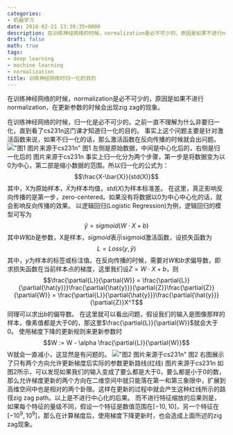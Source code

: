 ```yaml
---
categories:
- 机器学习
date: 2018-02-21 13:39:35+0000
description: 在训练神经网络的时候，normalization是必不可少的，原因是如果不进行normalization，在更新参数的时候会出现zig zag的现象。
draft: false
math: true
tags:
- deep learning
- machine learning
- normalization
title: 训练神经网络时归一化的目的
---
```

在训练神经网络的时候，normalization是必不可少的，原因是如果不进行normalization，在更新参数的时候会出现zig zag的现象。
<!--more-->
在训练神经网络的时候，归一化是必不可少的。之前一直不理解为什么非要归一化，直到看了cs231n这门课才知道归一化的目的。
事实上这个问题主要是针对激活函数来说，如果不归一化的话，那么激活函数在反向传播的时候就会出问题。
!["图1 图片来源于cs231n"](/blog/images/训练神经网络时归一化的目的/1.png)
图1 左侧是原始数据，中间是中心化后的，右侧是归一化后的 图片来源于cs231n
事实上归一化分为两个步骤，第一步是将数据变为以0为中心，第二部是缩小数据的范围。所以归一化的公式为：
$$\frac{X-\bar{X}}{std(X)}$$
其中，X为原始样本，$\bar{X}$为样本均值，$std(X)$为样本标准差。
在这里，真正影响反向传播的是第一步，zero-centered。如果没有将数据以0为中心中心化的话，就会影响反向传播的效果。
以逻辑回归(Logistic Regression)为例，逻辑回归的模型可写为
$$\hat{y} = sigmoid(W \cdot X+b)$$
其中$W$和$b$是参数，X是样本，$sigmoid$表示sigmoid激活函数，设损失函数为
$$L = Loss(y, \hat{y})$$
其中，$y$为样本的标签或标注值。在反向传播的时候，需要对$W$和$b$求偏导数，即求损失函数在当前样本点的梯度，这里我们设$Z = W \cdot X + b$，则
$$\frac{\partial{L}}{\partial{W}} = \frac{\partial{L}}{\partial{\hat{y}}}\frac{\partial{\hat{y}}}{\partial{Z}}\frac{\partial{Z}}{\partial{W}} = \frac{\partial{L}}{\partial{\hat{y}}}\frac{\partial{\hat{y}}}{\partial{Z}}X^T$$
同理可以求出$b$的偏导数。
在这里就可以看出问题，假设我们的输入是图像那样的样本，像素值都是大于0的，那这里$\frac{\partial{L}}{\partial{W}}$就会大于0。
使用梯度下降的更新规则来更新参数时
$$W := W - \alpha \frac{\partial{L}}{\partial{W}}$$
W就会一直减小，这显然是有问题的。
!["图2 图片来源于cs231n"](/blog/images/训练神经网络时归一化的目的/2.png)
图2 右图展示了只有两个方向允许更新梯度后实际的参数更新路线(红线) 图片来源于cs231n
如图2所示，可以发现如果我们的输入变成了要么都是大于0，要么都是小于0的数，那么允许梯度更新的两个方向在二维空间中就只能落在第一和第三象限中，扩展到高维空间中也是相对的两个卦限。这样在更新的过程中就会产生这种红线所示的路径zig zag path。以上是不进行中心化的后果。
而不进行特征缩放的后果则是，如果每个特征的量级不同，假设一个特征是数值范围在$[-10, 10]$，另一个特征在$[-10^9, 10^9]$，那么在计算梯度后，使用梯度下降更新时，也会造成上面所述的zig zag现象。